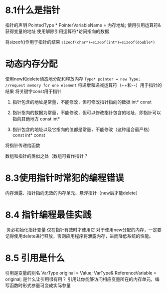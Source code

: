 # 8.1什么是指针

指针的声明
PointedType  *  PointerVariableName = 内存地址;
使用引用运算符&获得变量的地址
使用解除引用运算符*访问指向的数据

将sizeof()作用于指针的结果
`sizeof(char*)=sizeof(int*)=sizeof(double*)`

# 动态内存分配

使用new和delete动态地分配和释放内存
`Type* pointer = new Type; //request memory for one element`
将递增和递减运算符（++和--）用于指针的结果
将关键字const用于指针

1. 指针包含的地址是常量，不能修改，但可修改指针指向的数据
   int* const

2. 指针指向的数据为常量，不能修改，但可以修改指针包含的地址，即指针可以指向其他地方
   const int*

3. 指针包含的地址以及它指向的值都是常量，不能修改（这种组合最严格）
   const int* const

   

将指针传递给函数

数组和指针的类似之处（数组可看作指针？

# 8.3使用指针时常犯的编程错误

内存泄露、指针指向无效的内存单元、悬浮指针（new后才能delete）

# 8.4 指针编程最佳实践

​	务必初始化指针变量
仅在指针有效时才使用它
对于使用new分配的内存，一定要记得使用delete进行释放，否则应用程序将泄露内存，进而降低系统的性能。

# 8.5 引用是什么

引用是变量的别名
VarType original = Value;
VarType& ReferenceVariable = original;
是什么让引用很有用？
引用让你能够访问相应变量所在的内存单元，编写函数时形式参量可变成实际参量
